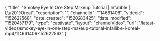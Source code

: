 {
    "title": "Smokey Eye In One Step Makeup Tutorial | Infallible | L\u2019Oreal",
    "description": "",
    "channelid": "114661406",
    "videoid": "152622568",
    "date_created": "1520283425",
    "date_modified": "1520457179",
    "type": "captivate",
    "layout": "channelVideo",
    "url": "\/latest-videos\/smokey-eye-in-one-step-makeup-tutorial-infallible-l-oreal-mp4\/114661406-152622568"
}